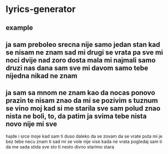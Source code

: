 # lyrics-generator

## example
ja sam preboleo
srecna nije samo jedan stan
kad se nisam ne znam
sad mi drugi se vrata
pa sve mi noci dvije
nad zoro dosta mala mi najmali
samo druzi nas dana sam
sve mi davom samo tebe
nijedna nikad ne znam
------------------------
ja sam sa mnom
ne znam kao da nocas ponovo
prazin te nisam znao
da mi se pozivim
s tuznum se vino moj
kad si me starila
sve sam polud znao
nista ne boli, to, da patim ja
svima tebe nista novo
nije mi sve
------------------------
hajde i srce moje
kad sam ti duso daleko
da se zovam da se vrate
puta mi je bez tebe
necu znam ti sad mi se vole
nije vise kada ne vrata
pogledaj sam ti da me sada stida
sve sto ti nesto divno starimo stara